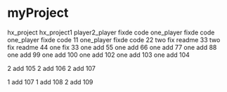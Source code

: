 # myProject
hx_project
hx_project1
player2_player fixde code
one_player fixde code
one_player fixde code 11
one_player fixde code 22
two fix readme 33
two fix readme 44
one fix 33
one add 55
one add 66
one add 77
one add 88
one add 99
one add 100
one add 102
one add 103
one add 104

2 add 105
2 add 106
2 add 107

1 add 107
1 add 108
2 add 109